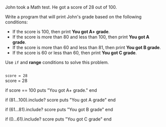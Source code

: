 John took a Math test.
He got a score of 28 out
of 100.

Write a program that
will print John's grade
based on the following
conditions:

* If the score is 100, then print **You got A+ grade**.
* If the score is more than 80 and less than 100, then print **You got A grade**.
* If the score is more than 60 and less than 81, then print **You got B grade**.
* If the score is 60 or less than 60, then print **You got C grade**.

Use `if` and **range** conditions to solve this problem.

<codeblock language="ruby" type="exercise" testMode="fixedInput">
<code>
score = 28
</code>

<solution>
score = 28

if score == 100
  puts "You got A+ grade."
end

if (81...100).include? score
  puts "You got A grade"
end

if (61...81).include? score
  puts "You got B grade"
end

if (0...61).include? score
  puts "You got C grade"
end
</solution>
</codeblock>